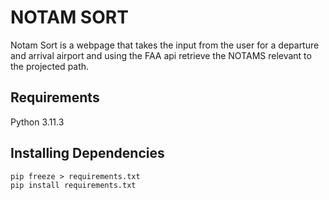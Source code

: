 # NOTAM SORT
Notam Sort is a webpage that takes the input from the user for a departure and arrival airport and using the FAA api retrieve the NOTAMS relevant to the projected path.

## Requirements 
Python 3.11.3

## Installing Dependencies
```
pip freeze > requirements.txt
pip install requirements.txt
```